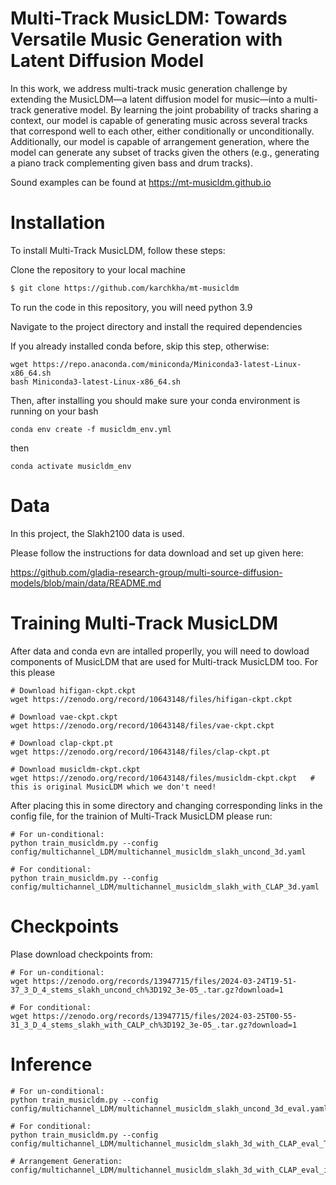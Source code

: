 # Multi-Track MusicLDM: Towards Versatile Music Generation with Latent Diffusion Model

In this work, we address multi-track music generation challenge by extending the MusicLDM—a latent diffusion model for music—into a multi-track generative model. By learning the joint probability of tracks sharing a context, our model is capable of generating music across several tracks that correspond well to each other, either conditionally or unconditionally. Additionally, our model is capable of arrangement generation, where the model can generate any subset of tracks given the others (e.g., generating a piano track complementing given bass and drum tracks). 

Sound examples can be found at https://mt-musicldm.github.io


# Installation

To install Multi-Track MusicLDM, follow these steps:

Clone the repository to your local machine
```bash
$ git clone https://github.com/karchkha/mt-musicldm
```

To run the code in this repository, you will need python 3.9 

Navigate to the project directory and install the required dependencies

If you already installed conda before, skip this step, otherwise:
```
wget https://repo.anaconda.com/miniconda/Miniconda3-latest-Linux-x86_64.sh
bash Miniconda3-latest-Linux-x86_64.sh
```
Then, after installing you should make sure your conda environment is running on your bash


```
conda env create -f musicldm_env.yml
``` 


then 
```
conda activate musicldm_env
```


# Data

In this project, the Slakh2100 data is used.

Please follow the instructions for data download and set up given here:

https://github.com/gladia-research-group/multi-source-diffusion-models/blob/main/data/README.md

# Training Multi-Track MusicLDM

After data and conda evn are intalled properlly, you will need to dowload components of MusicLDM that are used for Multi-track MusicLDM too. For this please 

```
# Download hifigan-ckpt.ckpt
wget https://zenodo.org/record/10643148/files/hifigan-ckpt.ckpt

# Download vae-ckpt.ckpt
wget https://zenodo.org/record/10643148/files/vae-ckpt.ckpt

# Download clap-ckpt.pt
wget https://zenodo.org/record/10643148/files/clap-ckpt.pt

# Download musicldm-ckpt.ckpt
wget https://zenodo.org/record/10643148/files/musicldm-ckpt.ckpt   # this is original MusicLDM which we don't need!
```

After placing this in some directory and changing corresponding links in the config file, for the trainion of Multi-Track MusicLDM please run:

```
# For un-conditional:
python train_musicldm.py --config config/multichannel_LDM/multichannel_musicldm_slakh_uncond_3d.yaml

# For conditional:
python train_musicldm.py --config config/multichannel_LDM/multichannel_musicldm_slakh_with_CLAP_3d.yaml
```

# Checkpoints

Plase download checkpoints from:

```
# For un-conditional:
wget https://zenodo.org/records/13947715/files/2024-03-24T19-51-37_3_D_4_stems_slakh_uncond_ch%3D192_3e-05_.tar.gz?download=1

# For conditional:
wget https://zenodo.org/records/13947715/files/2024-03-25T00-55-31_3_D_4_stems_slakh_with_CALP_ch%3D192_3e-05_.tar.gz?download=1
```

# Inference


```
# For un-conditional:
python train_musicldm.py --config config/multichannel_LDM/multichannel_musicldm_slakh_uncond_3d_eval.yaml

# For conditional:
python train_musicldm.py --config config/multichannel_LDM/multichannel_musicldm_slakh_3d_with_CLAP_eval_TEXT.yaml

# Arrangement Generation:
config/multichannel_LDM/multichannel_musicldm_slakh_3d_with_CLAP_eval_inpaint.yaml
```



